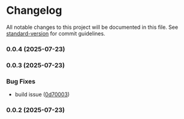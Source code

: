 # Changelog

All notable changes to this project will be documented in this file. See [standard-version](https://github.com/conventional-changelog/standard-version) for commit guidelines.

### 0.0.4 (2025-07-23)

### 0.0.3 (2025-07-23)


### Bug Fixes

* build issue ([0d70003](https://github.com/montasim/client-parser/commit/0d700032c5dc35d57e4e1c83124cea559d6beb28))

### 0.0.2 (2025-07-23)
